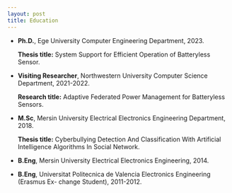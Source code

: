 ```yaml
---
layout: post
title: Education
---
```


 <ul>
  <li><Strong>Ph.D.</Strong>, Ege University Computer Engineering Department, 2023.
<p><Strong>Thesis title:</Strong> System Support for Efficient Operation of Batteryless Sensor.</p></li>
  <li><Strong>Visiting Researcher</Strong>, Northwestern University Computer Science Department, 2021-2022.
<p><Strong>Research title:</Strong> Adaptive Federated Power Management for Batteryless Sensors.</p></li>
  <li><Strong>M.Sc</Strong>, Mersin University Electrical Electronics Engineering Department, 2018.
<p><Strong>Thesis title:</Strong>  Cyberbullying Detection And Classification With Artificial Intelligence Algorithms
In Social Network.</p></li>
<li><p><Strong>B.Eng</Strong>, Mersin University Electrical Electronics Engineering, 2014.<p></li>
<li><p><Strong>B.Eng</Strong>,  Universitat Politecnica de Valencia Electronics Engineering (Erasmus Ex-
change Student), 2011-2012.<p></li>
</ul>
